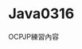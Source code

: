 # Java0316
OCPJP練習內容
<p>
<a href="https://github.com/Beast090320/Java0316/blob/master/src/main/java/com/ocp/day01/HelloWorld.java")HelloWorld 我的第一支 Java 程式</a>
<br>
